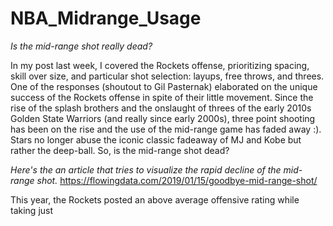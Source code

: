 # NBA_Midrange_Usage
*Is the mid-range shot really dead?* 

In my post last week, I covered the Rockets offense, prioritizing spacing, skill over size, and particular shot selection: layups, free throws, and threes. One of the responses (shoutout to Gil Pasternak) elaborated on the unique success of the Rockets offense in spite of their little movement. Since the rise of the splash brothers and the onslaught of threes of the early 2010s Golden State Warriors (and really since early 2000s), three point shooting has been on the rise and the use of the mid-range game has faded away :). Stars no longer abuse the iconic classic fadeaway of MJ and Kobe but rather the deep-ball. So, is the mid-range shot dead?

*Here's the an article that tries to visualize the rapid decline of the mid-range shot.*
https://flowingdata.com/2019/01/15/goodbye-mid-range-shot/

This year, the Rockets posted an above average offensive rating while taking just 
